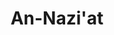---
title: "An-Nazi'at"
arabic: "النّٰزعٰت"
no: 79
arabic_no: ٧٩
ayah: 46
slug: an-naziat
prev: an-naba
next: abasa
---